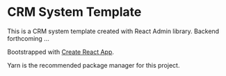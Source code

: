 # CRM System Template

This is a CRM system template created with React Admin library. Backend forthcoming ...

Bootstrapped with [Create React App](https://github.com/facebook/create-react-app).

Yarn is the recommended package manager for this project.
